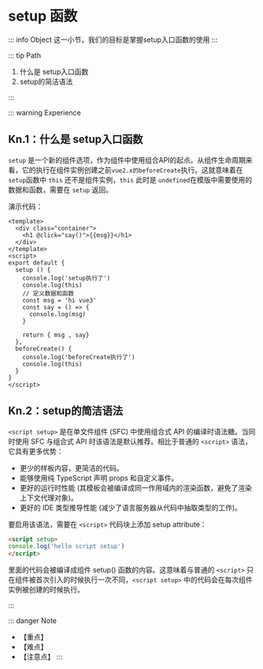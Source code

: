 # setup 函数

::: info Object
这一小节，我们的目标是掌握setup入口函数的使用
:::

::: tip Path

1. 什么是 setup入口函数
2. setup的简洁语法

:::

::: warning Experience

## Kn.1：什么是 setup入口函数

`setup` 是一个新的组件选项，作为组件中使用组合API的起点。从组件生命周期来看，它的执行在组件实例创建之前`vue2.x的beforeCreate`执行。这就意味着在`setup`函数中 `this` 还不是组件实例，`this` 此时是 `undefined`在模版中需要使用的数据和函数，需要在 `setup` 返回。

演示代码：

```vue
<template>
  <div class="container">
    <h1 @click="say()">{{msg}}</h1>
  </div>
</template>
<script>
export default {
  setup () {
    console.log('setup执行了')
    console.log(this)
    // 定义数据和函数
    const msg = 'hi vue3'
    const say = () => {
      console.log(msg)
    }

    return { msg , say}
  },
  beforeCreate() {
    console.log('beforeCreate执行了')
    console.log(this)
  }
}
</script>
```

## Kn.2：setup的简洁语法

`<script setup>` 是在单文件组件 (SFC) 中使用组合式 API 的编译时语法糖。当同时使用 SFC 与组合式 API 时该语法是默认推荐。相比于普通的 `<script>` 语法，它具有更多优势：

- 更少的样板内容，更简洁的代码。
- 能够使用纯 TypeScript 声明 props 和自定义事件。
- 更好的运行时性能 (其模板会被编译成同一作用域内的渲染函数，避免了渲染上下文代理对象)。
- 更好的 IDE 类型推导性能 (减少了语言服务器从代码中抽取类型的工作)。

要启用该语法，需要在 `<script>` 代码块上添加 setup attribute：

```html
<script setup>
console.log('hello script setup')
</script>
```

里面的代码会被编译成组件 setup() 函数的内容。这意味着与普通的 `<script>` 只在组件被首次引入的时候执行一次不同，`<script setup>` 中的代码会在每次组件实例被创建的时候执行。

:::

::: danger Note

- 【重点】
- 【难点】
- 【注意点】
:::
